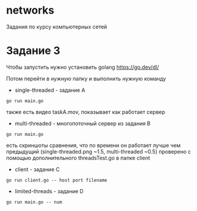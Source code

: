 # networks
Задания по курсу компьютерных сетей

# Задание 3

Чтобы запустить нужно установить golang https://go.dev/dl/

Потом перейти в нужную папку и выполнить нужную команду
* single-threaded - задание A  
```
go run main.go
```
также есть видео taskA.mov, показывает как работает сервер
* multi-threaded - многопоточный сервер из задания B  
```
go run main.go
```
 есть скриншоты сравнения, что по времени он работает лучше чем предыдущий
 (single-threaded.png ~1.5, multi-threaded ~0.5)
 проверено с помощью дополнительного threadsTest.go в папке client
* client - задание C
```
go run client.go -- host port filename
```
* limited-threads - задание D
```
go run main.go -- num
```